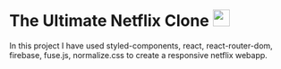 
 # The Ultimate Netflix Clone <img src="https://user-images.githubusercontent.com/76589507/113987811-70207f80-986c-11eb-804e-df35d501f0f6.png" width="30px" height="30px" alt="netflixLogo" />

In this project I have used styled-components, react, react-router-dom, firebase, fuse.js, normalize.css to create a responsive netflix webapp.  




